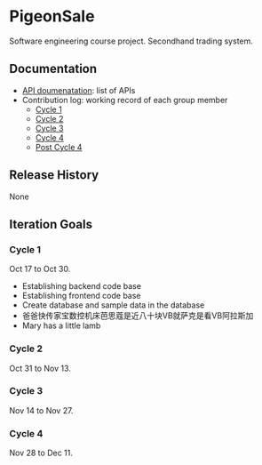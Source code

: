# PigeonSale
Software engineering course project. Secondhand trading system.

## Documentation
* [API doumenatation](./documentation/API_documentation.md): list of APIs
* Contribution log: working record of each group member
  * [Cycle 1](./documentation/contribution_log/cycle_1.md)
  * [Cycle 2](./documentation/contribution_log/cycle_2.md)
  * [Cycle 3](./documentation/contribution_log/cycle_3.md)
  * [Cycle 4](./documentation/contribution_log/cycle_4.md)
  * [Post Cycle 4](./documentation/contribution_log/cycle_5.md)

## Release History
None

## Iteration Goals

### Cycle 1
Oct 17 to Oct 30.
* Establishing backend code base
* Establishing frontend code base
* Create database and sample data in the database
* 爸爸快传家宝数控机床芭思蔻是近八十块VB就萨克是看VB阿拉斯加
* Mary has a little lamb

### Cycle 2
Oct 31 to Nov 13.

### Cycle 3
Nov 14 to Nov 27.

### Cycle 4
Nov 28 to Dec 11.


